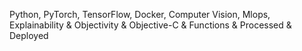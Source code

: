 Python, PyTorch, TensorFlow, Docker, Computer Vision, Mlops, Explainability & Objectivity & Objective-C & Functions & Processed & Deployed